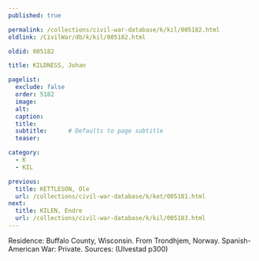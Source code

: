 ```yaml
---
published: true

permalink: /collections/civil-war-database/k/kil/005182.html
oldlink: /CivilWar/db/k/kil/005182.html

oldid: 005182

title: KILDNESS, Johan

pagelist:
  exclude: false
  order: 5182
  image: 
  alt:
  caption:
  title:
  subtitle:      # Defaults to page subtitle
  teaser:

category: 
  - K 
  - KIL

previous:
  title: KETTLESON, Ole
  url: /collections/civil-war-database/k/ket/005181.html  
next:
  title: KILEN, Endre
  url: /collections/civil-war-database/k/kil/005183.html   
---
```

Residence: Buffalo County, Wisconsin. From Trondhjem, Norway. Spanish-American War: Private. Sources: (Ulvestad p300)